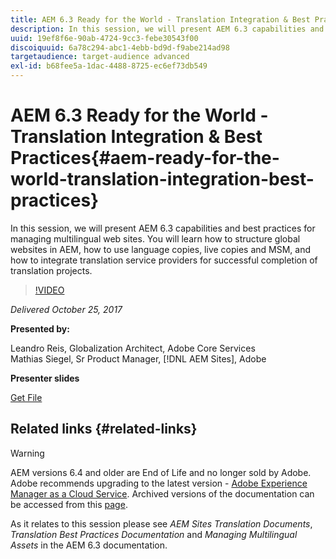 ```yaml
---
title: AEM 6.3 Ready for the World - Translation Integration & Best Practices
description: In this session, we will present AEM 6.3 capabilities and best practices for managing multilingual web sites. You will learn how to structure global websites in AEM, how to use language copies, live copies and MSM, and how to integrate translation service providers for successful completion of translation projects.
uuid: 19ef8f6e-90ab-4724-9cc3-febe30543f00
discoiquuid: 6a78c294-abc1-4ebb-bd9d-f9abe214ad98
targetaudience: target-audience advanced
exl-id: b68fee5a-1dac-4488-8725-ec6ef73db549
---
```

# AEM 6.3 Ready for the World - Translation Integration & Best Practices{#aem-ready-for-the-world-translation-integration-best-practices}

In this session, we will present AEM 6.3 capabilities and best practices for managing multilingual web sites. You will learn how to structure global websites in AEM, how to use language copies, live copies and MSM, and how to integrate translation service providers for successful completion of translation projects. 

>[!VIDEO](https://video.tv.adobe.com/v/21532/?quality=9)

*Delivered October 25, 2017*

**Presented by:**

Leandro Reis, Globalization Architect, Adobe Core Services   
Mathias Siegel, Sr Product Manager, [!DNL AEM Sites], Adobe

**Presenter slides**

[Get File](assets/immerse-2017-translationpresentation-rev1.pdf)

## Related links {#related-links}

>[!WARNING]
>
>AEM versions 6.4 and older are End of Life and no longer sold by Adobe.  Adobe recommends upgrading to the latest version - [Adobe Experience Manager as a Cloud Service](https://experienceleague.adobe.com/docs/experience-manager-cloud-service.html).  Archived versions of the documentation can be accessed from this [page](https://experienceleague.adobe.com/docs/experience-manager-release-information/aem-release-updates/previous-updates/aem-previous-versions.html).
>
>As it relates to this session please see *AEM Sites Translation Documents*, *Translation Best Practices Documentation* and *Managing Multilingual Assets* in the AEM 6.3 documentation.
